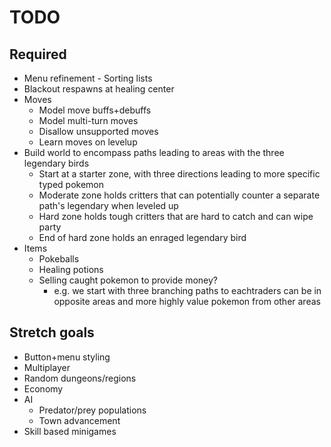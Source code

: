 # TODO

## Required

* Menu refinement - Sorting lists
* Blackout respawns at healing center
* Moves
  * Model move buffs+debuffs
  * Model multi-turn moves
  * Disallow unsupported moves
  * Learn moves on levelup
* Build world to encompass paths leading to areas with the three legendary birds
  * Start at a starter zone, with three directions leading to more specific typed pokemon
  * Moderate zone holds critters that can potentially counter a separate path's legendary when leveled up
  * Hard zone holds tough critters that are hard to catch and can wipe party
  * End of hard zone holds an enraged legendary bird
* Items
  * Pokeballs
  * Healing potions
  * Selling caught pokemon to provide money? 
    * e.g. we start with three branching paths to eachtraders can be in opposite areas and more highly value pokemon from other areas

## Stretch goals

* Button+menu styling
* Multiplayer
* Random dungeons/regions
* Economy
* AI
  * Predator/prey populations
  * Town advancement
* Skill based minigames